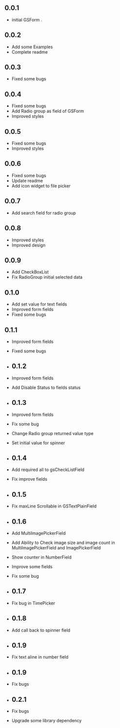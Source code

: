 ## 0.0.1
* initial GSForm .

## 0.0.2
* Add some Examples
* Complete readme

## 0.0.3
* Fixed some bugs

## 0.0.4
* Fixed some bugs
* Add Radio group as field of GSForm
* Improved styles

## 0.0.5
* Fixed some bugs
* Improved styles

## 0.0.6
* Fixed some bugs
* Update readme
* Add icon widget to file picker  

## 0.0.7
* Add search field for radio group

## 0.0.8
* Improved styles
* Improved design

## 0.0.9
* Add CheckBoxList
* Fix RadioGroup initial selected data

## 0.1.0
* Add set value for text fields
* Improved form fields
* Fixed some bugs

## 0.1.1
* Improved form fields
* Fixed some bugs

* ## 0.1.2
* Improved form fields
* Add Disable Status to fields status

* ## 0.1.3
* Improved form fields
* Fix some bug 
* Change Radio group returned value type 
* Set initial value for spinner 

* ## 0.1.4
* Add required all to gsCheckListField
* Fix improve fields   

* ## 0.1.5
* Fix maxLine Scrollable in GSTextPlainField

* ## 0.1.6
* Add MultiImagePickerField
* Add Ability to Check image size and image count in MultiImagePickerField and ImagePickerField
* Show counter in NumberField 
* Improve some fields 
* Fix some bug

* ## 0.1.7
* Fix bug in TimePicker

* ## 0.1.8
* Add call back to spinner field 


* ## 0.1.9
* Fix text aline in number field  

* ## 0.1.9
* Fix bugs  

* ## 0.2.1
* Fix bugs  
* Upgrade some library dependency 


